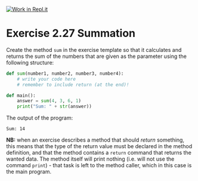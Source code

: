 [![Work in Repl.it](https://classroom.github.com/assets/work-in-replit-14baed9a392b3a25080506f3b7b6d57f295ec2978f6f33ec97e36a161684cbe9.svg)](https://classroom.github.com/online_ide?assignment_repo_id=4319820&assignment_repo_type=AssignmentRepo)
# Exercise 2.27 Summation

Create the method `sum` in the exercise template so that it calculates and returns the sum of the numbers that are given as the parameter using the following structure:

```python
def sum(number1, number2, number3, number4):
    # write your code here
    # remember to include return (at the end)!

def main():
    answer = sum(4, 3, 6, 1)
    print("Sum: " + str(answer))
```

The output of the program:

```plaintext
Sum: 14
```

**NB:** when an exercise describes a method that should _return_ something, this means that the type of the return value must be declared in the method definition, and that the method contains a `return` command that returns the wanted data. The method itself will print nothing (i.e. will not use the command `print`) - that task is left to the method caller, which in this case is the main program.
